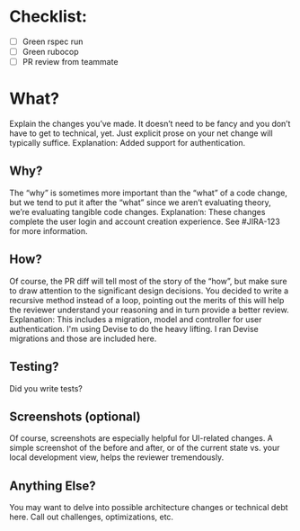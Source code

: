 # Checklist:

- [ ] Green rspec run
- [ ] Green rubocop
- [ ] PR review from teammate
# What?
Explain the changes you’ve made. It doesn’t need to be fancy and you don’t have to get to technical, yet. Just explicit prose on your net change will typically suffice.
Explanation: Added support for authentication. 

## Why?
The “why” is sometimes more important than the “what” of a code change, but we tend to put it after the “what” since we aren’t evaluating theory, we’re evaluating tangible code changes.
Explanation: These changes complete the user login and account creation experience. See #JIRA-123 for more information.

## How?
Of course, the PR diff will tell most of the story of the “how”, but make sure to draw attention to the significant design decisions. You decided to write a recursive method instead of a loop, pointing out the merits of this will help the reviewer understand your reasoning and in turn provide a better review.
Explanation: This includes a migration, model and controller for user authentication. I'm using Devise to do the heavy lifting. I ran Devise migrations and those are included here.

## Testing?
Did you write tests?

## Screenshots (optional)
Of course, screenshots are especially helpful for UI-related changes. A simple screenshot of the before and after, or of the current state vs. your local development view, helps the reviewer tremendously.

## Anything Else?
You may want to delve into possible architecture changes or technical debt here. Call out challenges, optimizations, etc.


